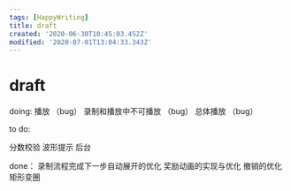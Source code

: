 ```yaml
---
tags: [HappyWriting]
title: draft
created: '2020-06-30T10:45:03.452Z'
modified: '2020-07-01T13:04:33.343Z'
---
```


# draft

doing:
播放 （bug）
录制和播放中不可播放 （bug）
总体播放 （bug）

to do:

分数校验
波形提示
后台


done：
录制流程完成下一步自动展开的优化
奖励动画的实现与优化
撤销的优化
矩形变圈
